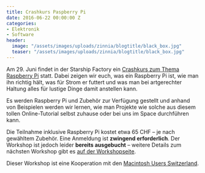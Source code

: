 ```yaml
---
title: Crashkurs Paspberry Pi
date: 2016-06-22 00:00:00 Z
categories:
- Elektronik
- Software
header:
  image: "/assets/images/uploads/zinnia/blogtitle/black_box.jpg"
  teaser: "/assets/images/uploads/zinnia/blogtitle/black_box.jpg"
---
```


Am 29. Juni findet in der Starship Factory ein [Crashkurs zum Thema Raspberry Pi](https://starship-factory.ch/workshops/crahkurs-raspberry-pi/) statt. Dabei zeigen wir euch, was ein Raspberry Pi ist, wie man ihn richtig hält, was für Strom er futtert und was man bei artgerechter Haltung alles für lustige Dinge damit anstellen kann.

Es werden Raspberry Pi und Zubehör zur Verfügung gestellt und anhand von Beispielen werden wir lernen, wie man Projekte wie solche aus diesem tollen Online-Tutorial selbst zuhause oder bei uns im Space durchführen kann.

Die Teilnahme inklusive Raspberry Pi kostet etwa 65 CHF – je nach gewähltem Zubehör. Eine Anmeldung ist **zwingend erforderlich**. Der Workshop ist jedoch leider **bereits ausgebucht** – weitere Details zum nächsten Workshop gibt es [auf der Workshopseite](https://starship-factory.ch/workshops/crahkurs-raspberry-pi/).

Dieser Workshop ist eine Kooperation mit den [Macintosh Users Switzerland](http://www.mus.ch/component/jcalpro/149-default/150-lt-basel/557-lt-basel?Itemid=86).
